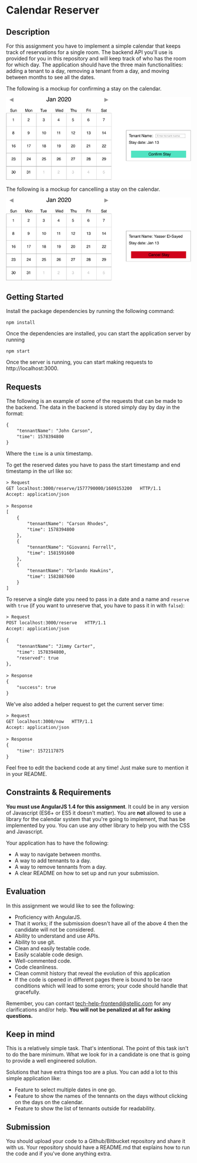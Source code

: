Calendar Reserver
=================

Description
-----------

For this assignment you have to implement a simple calendar that keeps track of reservations for a single room. The backend API you'll use is provided for you in this repository and will keep track of who has the room for which day. The application should have the three main functionalities: adding a tenant to a day, removing a tenant from a day, and moving between months to see all the dates.

The following is a mockup for confirming a stay on the calendar.

![Confirm Stay](images/ConfirmStay.png)

The following is a mockup for cancelling a stay on the calendar.

![Cancel Stay](images/CancelStay.png)

Getting Started
---------------

Install the package dependencies by running the following command:

```
npm install
```
Once the dependencies are installed, you can start the application server by running

```
npm start
```
Once the server is running, you can start making requests to http://localhost:3000.


Requests
--------
The following is an example of some of the requests that can be made to the backend. The data in the backend is stored simply day by day in the format:
```
{
    "tennantName": "John Carson",
    "time": 1578394800
}
```
Where the `time` is a unix timestamp.

To get the reserved dates you have to pass the start timestamp and end timestamp in the url like so:
```
> Request
GET localhost:3000/reserve/1577790000/1609153200   HTTP/1.1
Accept: application/json

> Response
[
    {
        "tennantName": "Carson Rhodes",
        "time": 1578394800
    },
    {
    	"tennantName": "Giovanni Ferrell",
    	"time": 1581591600
    },
    {
    	"tennantName": "Orlando Hawkins",
    	"time": 1582887600
    }
]
```

To reserve a single date you need to pass in a date and a name and `reserve` with `true` (if you want to unreserve that, you have to pass it in with `false`):
```
> Request
POST localhost:3000/reserve   HTTP/1.1
Accept: application/json

{
	"tennantName": "Jimmy Carter",
	"time": 1578394800,
	"reserved": true
},

> Response
{
	"success": true
}
```

We've also added a helper request to get the current server time:

```
> Request
GET localhost:3000/now   HTTP/1.1
Accept: application/json

> Response
{
	"time": 1572117875
}
```

Feel free to edit the backend code at any time! Just make sure to mention it in your README.


Constraints & Requirements
--------------------------
**You must use AngularJS 1.4 for this assignment**. It could be in any version of Javascript (ES6+ or ES5 it doesn't matter). You are **not** allowed to use a library for the calendar system that you're going to implement, that has be implemented by you. You can use any other library to help you with the CSS and Javascript.

Your application has to have the following:

- A way to navigate between months.
- A way to add tennants to a day.
- A way to remove tennants from a day.
- A clear README on how to set up and run your submission.



Evaluation
----------
In this assignment we would like to see the following:

- Proficiency with AngularJS.
- That it works; if the submission doesn't have all of the above 4 then the candidate will not be considered.
- Ability to understand and use APIs.
- Ability to use git.
- Clean and easily testable code.
- Easily scalable code design.
- Well-commented code.
- Code cleanliness.
- Clean commit history that reveal the evolution of this application
- If the code is opened in different pages there is bound to be race conditions which will lead to some errors; your code should handle that gracefully.

Remember, you can contact tech-help-frontend@stellic.com for any clarifications and/or help. **You will not be penalized at all for asking questions.**

Keep in mind
------------
This is a relatively simple task. That's intentional. The point of this task isn't to do the bare minimum. What we look for in a candidate is one that is going to provide a well engineered solution.

Solutions that have extra things too are a plus. You can add a lot to this simple application like:

- Feature to select multiple dates in one go.
- Feature to show the names of the tennants on the days without clicking on the days on the calendar.
- Feature to show the list of tennants outside for readability.


Submission
----------
You should upload your code to a Github/Bitbucket repository and share it with us. Your repository should have a README.md that explains how to run the code and if you've done anything extra. 


